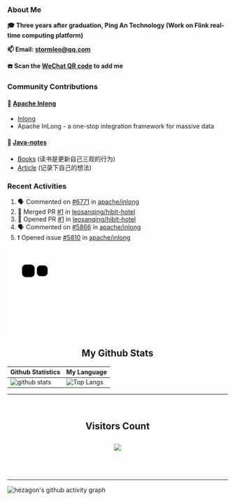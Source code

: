 
### About Me

**🎓 Three years after graduation, Ping An Technology (Work on Flink real-time computing platform)**

**📫 Email: stormleo@qq.com**

**☎️ Scan the [WeChat QR code](https://github.com/leosanqing/leosanqing/blob/master/img/WechatIMG216.jpeg) to add me**

### Community Contributions

#### 🚀 [Apache Inlong](https://github.com/apache/inlong)

- [Inlong](https://inlong.apache.org)
- Apache InLong - a one-stop integration framework for massive data

#### 🚀 [Java-notes](https://github.com/leosanqing/Java-Notes)
- [Books](https://github.com/leosanqing/Java-Notes/tree/master/books) (读书是更新自己三观的行为)
- [Article](https://github.com/leosanqing/thoughtful-article) (记录下自己的想法)
### Recent Activities
<!--START_SECTION:activity-->
1. 🗣 Commented on [#6771](https://github.com/apache/inlong/issues/6771) in [apache/inlong](https://github.com/apache/inlong)
2. 🎉 Merged PR [#1](https://github.com/leosanqing/hibit-hotel/pull/1) in [leosanqing/hibit-hotel](https://github.com/leosanqing/hibit-hotel)
3. 💪 Opened PR [#1](https://github.com/leosanqing/hibit-hotel/pull/1) in [leosanqing/hibit-hotel](https://github.com/leosanqing/hibit-hotel)
4. 🗣 Commented on [#5866](https://github.com/apache/inlong/issues/5866) in [apache/inlong](https://github.com/apache/inlong)
5. ❗️ Opened issue [#5810](https://github.com/apache/inlong/issues/5810) in [apache/inlong](https://github.com/apache/inlong)
<!--END_SECTION:activity-->

![github contribution grid snake animation](https://raw.githubusercontent.com/leosanqing/leosanqing/output/github-contribution-grid-snake.svg)

<!-- START NEW SECTION -->
<p align="center">
 <h2 align="center">My Github Stats</h2>

| Github Statistics                                                                                           | My Language                                                                                                                 |
| ----------------------------------------------------------------------------------------------------------- | --------------------------------------------------------------------------------------------------------------------------- |
| ![github stats](https://github-readme-stats.vercel.app/api?username=leosanqing&theme=radical&show_icons=true) | ![Top Langs](https://github-readme-stats.vercel.app/api/top-langs/?username=leosanqing&hide=TeX&layout=compact&theme=dark) |

<hr>

<div align="center">
<br><h2 align="centre"><b>Visitors Count</b></p>  
<p align="center"><img align="center" src="https://profile-counter.glitch.me/{leosanqing}/count.svg" /></p> 
<br></div>

<hr>

![hezagon's github activity graph](https://activity-graph.herokuapp.com/graph?username=leosanqing&theme=react-dark)

